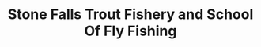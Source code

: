 ---
title: "Stone Falls Trout Fishery and School Of Fly Fishing"
address: "63, Altikeeragh Rd, Castlerock, Coleraine, Co. Derry BT51 4SR"
tel: "028 7084 8380"
county: "Derry"
category: "Flying"
type: "Content"
lat: "55.138684"
lng: "-6.817384"
---
